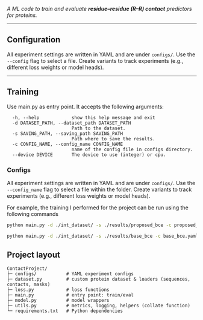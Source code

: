 *A ML code to train and evaluate **residue–residue (R–R) contact** predictors for proteins.*

---

## Configuration

All experiment settings are written in YAML and are under `configs/`. Use the `--config` flag to select a file. Create variants to track experiments (e.g., different loss weights or model heads).

---

## Training
Use main.py as entry point. It accepts the following arguments: 
```
  -h, --help            show this help message and exit
  -d DATASET_PATH, --dataset_path DATASET_PATH
                        Path to the dataset.
  -s SAVING_PATH, --saving_path SAVING_PATH
                        Path where to save the results.
  -c CONFIG_NAME, --config_name CONFIG_NAME
                        name of the config file in configs directory.
  --device DEVICE       The device to use (integer) or cpu.
```

### Configs 

All experiment settings are written in YAML and are under `configs/`. Use the `--config_name` flag to select a file within the folder.
Create variants to track experiments (e.g., different loss weights or model heads).

For example, the training I performed for the project can be run using the following commands
```bash
python main.py -d ./int_dataset/ -s ./results/proposed_bce -c proposed_bce.yaml

python main.py -d ./int_dataset/ -s ./results/base_bce -c base_bce.yaml
```


## Project layout

```
ContactProject/
├─ configs/           # YAML experiment configs
├─ dataset.py         # custom protein dataset & loaders (sequences, contacts, masks)
├─ loss.py            # loss functions
├─ main.py            # entry point: train/eval
├─ model.py           # model wrappers
├─ utils.py           # metrics, logging, helpers (collate function)
└─ requirements.txt   # Python dependencies
```
